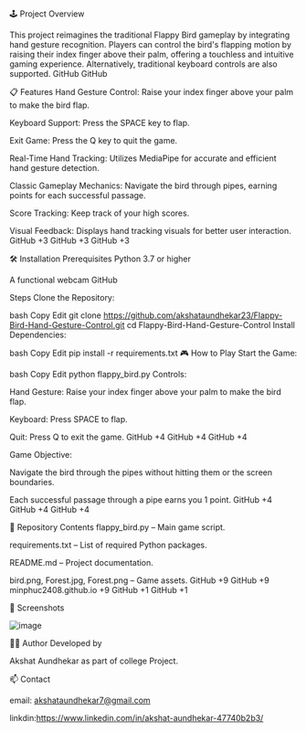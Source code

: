 🕹️ Project Overview

This project reimagines the traditional Flappy Bird gameplay by integrating hand gesture recognition. Players can control the bird's flapping motion by raising their index finger above their palm, offering a touchless and intuitive gaming experience. Alternatively, traditional keyboard controls are also supported.
GitHub
GitHub

📋 Features
Hand Gesture Control: Raise your index finger above your palm to make the bird flap.

Keyboard Support: Press the SPACE key to flap.

Exit Game: Press the Q key to quit the game.

Real-Time Hand Tracking: Utilizes MediaPipe for accurate and efficient hand gesture detection.

Classic Gameplay Mechanics: Navigate the bird through pipes, earning points for each successful passage.

Score Tracking: Keep track of your high scores.

Visual Feedback: Displays hand tracking visuals for better user interaction.
GitHub
+3
GitHub
+3
GitHub
+3

🛠️ Installation
Prerequisites
Python 3.7 or higher

A functional webcam
GitHub

Steps
Clone the Repository:

bash
Copy
Edit
git clone https://github.com/akshataundhekar23/Flappy-Bird-Hand-Gesture-Control.git
cd Flappy-Bird-Hand-Gesture-Control
Install Dependencies:

bash
Copy
Edit
pip install -r requirements.txt
🎮 How to Play
Start the Game:

bash
Copy
Edit
python flappy_bird.py
Controls:

Hand Gesture: Raise your index finger above your palm to make the bird flap.

Keyboard: Press SPACE to flap.

Quit: Press Q to exit the game.
GitHub
+4
GitHub
+4
GitHub
+4

Game Objective:

Navigate the bird through the pipes without hitting them or the screen boundaries.

Each successful passage through a pipe earns you 1 point.
GitHub
+4
GitHub
+4
GitHub
+4

📁 Repository Contents
flappy_bird.py – Main game script.

requirements.txt – List of required Python packages.

README.md – Project documentation.

bird.png, Forest.jpg, Forest.png – Game assets.
GitHub
+9
GitHub
+9
minphuc2408.github.io
+9
GitHub
+1
GitHub
+1

📸 Screenshots

![image](https://github.com/user-attachments/assets/051137f3-91ee-4f12-9b53-33c68f09da9d)
  


👩‍💻 Author
Developed by 

Akshat Aundhekar as part of college Project.

📫 Contact

email: akshataundhekar7@gmail.com

linkdin:https://www.linkedin.com/in/akshat-aundhekar-47740b2b3/

